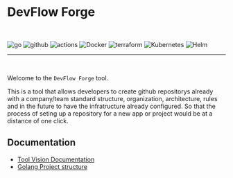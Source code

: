 # DevFlow Forge

<br />

![go](https://img.shields.io/badge/go-28CDE9?style=for-the-badge&logo=go&logoColor=white)
![github](https://img.shields.io/badge/GitHub-00000F?style=for-the-badge&logo=github&logoColor=white)
![actions](https://img.shields.io/badge/actions-333333?style=for-the-badge&logo=github-actions)
![Docker](https://img.shields.io/badge/Docker-3366cc?style=for-the-badge&logo=docker&logoColor=white)
![terraform](https://img.shields.io/badge/terraform-5d0082?style=for-the-badge&logo=terraform&logoColor=white)
![Kubernetes](https://img.shields.io/badge/kubernetes-006FB1?style=for-the-badge&logo=Kubernetes&logoColor=white)
![Helm](https://img.shields.io/badge/helm-00B7A6?style=for-the-badge&logo=helm&logoColor=white)

---

<br />

Welcome to the `DevFlow Forge` tool.

This is a tool that allows developers to create github repositorys already with a company/team standard structure, organization, architecture, rules and in the future to have the infratructure already configured. So that the process of seting up a repository for a new app or project would be at a distance of one click.

## Documentation

- [Tool Vision Documentation](./docs/tool/tool-introduction.md)
- [Golang Project structure](./docs/structure/go-project-structure.md)
